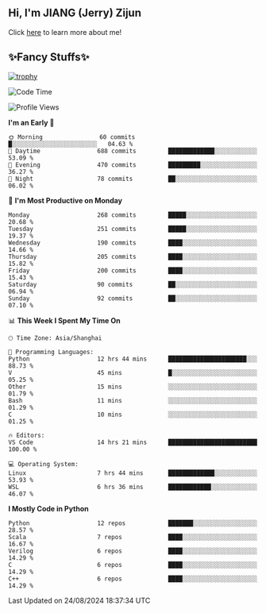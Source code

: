 ## Hi, I'm JIANG (Jerry) Zijun

Click [here](https://jzjerry.github.io/about/) to learn more about me!

## ✨Fancy Stuffs✨
[![trophy](https://github-profile-trophy.vercel.app/?username=jzjerry&theme=onedark)](https://github.com/ryo-ma/github-profile-trophy)
<!--START_SECTION:waka-->
![Code Time](http://img.shields.io/badge/Code%20Time-594%20hrs%2031%20mins-blue)

![Profile Views](http://img.shields.io/badge/Profile%20Views-0-blue)

**I'm an Early 🐤** 

```text
🌞 Morning                60 commits          █░░░░░░░░░░░░░░░░░░░░░░░░   04.63 % 
🌆 Daytime                688 commits         █████████████░░░░░░░░░░░░   53.09 % 
🌃 Evening                470 commits         █████████░░░░░░░░░░░░░░░░   36.27 % 
🌙 Night                  78 commits          ██░░░░░░░░░░░░░░░░░░░░░░░   06.02 % 
```
📅 **I'm Most Productive on Monday** 

```text
Monday                   268 commits         █████░░░░░░░░░░░░░░░░░░░░   20.68 % 
Tuesday                  251 commits         █████░░░░░░░░░░░░░░░░░░░░   19.37 % 
Wednesday                190 commits         ████░░░░░░░░░░░░░░░░░░░░░   14.66 % 
Thursday                 205 commits         ████░░░░░░░░░░░░░░░░░░░░░   15.82 % 
Friday                   200 commits         ████░░░░░░░░░░░░░░░░░░░░░   15.43 % 
Saturday                 90 commits          ██░░░░░░░░░░░░░░░░░░░░░░░   06.94 % 
Sunday                   92 commits          ██░░░░░░░░░░░░░░░░░░░░░░░   07.10 % 
```


📊 **This Week I Spent My Time On** 

```text
🕑︎ Time Zone: Asia/Shanghai

💬 Programming Languages: 
Python                   12 hrs 44 mins      ██████████████████████░░░   88.73 % 
V                        45 mins             █░░░░░░░░░░░░░░░░░░░░░░░░   05.25 % 
Other                    15 mins             ░░░░░░░░░░░░░░░░░░░░░░░░░   01.79 % 
Bash                     11 mins             ░░░░░░░░░░░░░░░░░░░░░░░░░   01.29 % 
C                        10 mins             ░░░░░░░░░░░░░░░░░░░░░░░░░   01.25 % 

🔥 Editors: 
VS Code                  14 hrs 21 mins      █████████████████████████   100.00 % 

💻 Operating System: 
Linux                    7 hrs 44 mins       █████████████░░░░░░░░░░░░   53.93 % 
WSL                      6 hrs 36 mins       ████████████░░░░░░░░░░░░░   46.07 % 
```

**I Mostly Code in Python** 

```text
Python                   12 repos            ███████░░░░░░░░░░░░░░░░░░   28.57 % 
Scala                    7 repos             ████░░░░░░░░░░░░░░░░░░░░░   16.67 % 
Verilog                  6 repos             ████░░░░░░░░░░░░░░░░░░░░░   14.29 % 
C                        6 repos             ████░░░░░░░░░░░░░░░░░░░░░   14.29 % 
C++                      6 repos             ████░░░░░░░░░░░░░░░░░░░░░   14.29 % 
```




 Last Updated on 24/08/2024 18:37:34 UTC
<!--END_SECTION:waka-->
